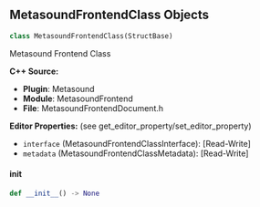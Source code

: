 ## MetasoundFrontendClass Objects

```python
class MetasoundFrontendClass(StructBase)
```

Metasound Frontend Class

**C++ Source:**

- **Plugin**: Metasound
- **Module**: MetasoundFrontend
- **File**: MetasoundFrontendDocument.h

**Editor Properties:** (see get_editor_property/set_editor_property)

- ``interface`` (MetasoundFrontendClassInterface):  [Read-Write]
- ``metadata`` (MetasoundFrontendClassMetadata):  [Read-Write]

<a id="unreal.MetasoundFrontendClass.__init__"></a>

#### __init__

```python
def __init__() -> None
```

<a id="unreal.MetasoundFrontendGraphClass"></a>